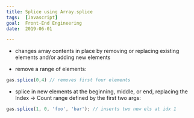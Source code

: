 ```yaml
---
title: Splice using Array.splice
tags:  [Javascript]
goal:  Front-End Engineering
date:  2019-06-01

---
```


- changes array contents in place by removing or replacing existing
elements and/or adding new elements

- remove a range of elements:
```javascript
gas.splice(0,4) // removes first four elements
```

- splice in new elements at the beginning, middle, or end, replacing the
Index → Count range defined by the first two args:

```Javascript
gas.splice(1, 0, 'foo', 'bar'); // inserts two new els at idx 1
```
